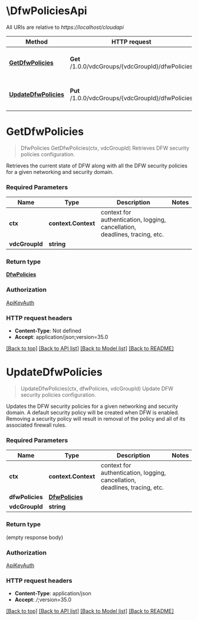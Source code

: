 # \DfwPoliciesApi

All URIs are relative to *https://localhost/cloudapi*

Method | HTTP request | Description
------------- | ------------- | -------------
[**GetDfwPolicies**](DfwPoliciesApi.md#GetDfwPolicies) | **Get** /1.0.0/vdcGroups/{vdcGroupId}/dfwPolicies | Retrieves DFW security policies configuration.
[**UpdateDfwPolicies**](DfwPoliciesApi.md#UpdateDfwPolicies) | **Put** /1.0.0/vdcGroups/{vdcGroupId}/dfwPolicies | Update DFW security policies configuration.


# **GetDfwPolicies**
> DfwPolicies GetDfwPolicies(ctx, vdcGroupId)
Retrieves DFW security policies configuration.

Retrieves the current state of DFW along with all the DFW security policies for a given networking and security domain. 

### Required Parameters

Name | Type | Description  | Notes
------------- | ------------- | ------------- | -------------
 **ctx** | **context.Context** | context for authentication, logging, cancellation, deadlines, tracing, etc.
  **vdcGroupId** | **string**|  | 

### Return type

[**DfwPolicies**](DfwPolicies.md)

### Authorization

[ApiKeyAuth](../README.md#ApiKeyAuth)

### HTTP request headers

 - **Content-Type**: Not defined
 - **Accept**: application/json;version=35.0

[[Back to top]](#) [[Back to API list]](../README.md#documentation-for-api-endpoints) [[Back to Model list]](../README.md#documentation-for-models) [[Back to README]](../README.md)

# **UpdateDfwPolicies**
> UpdateDfwPolicies(ctx, dfwPolicies, vdcGroupId)
Update DFW security policies configuration.

Updates the DFW security policies for a given networking and security domain. A default security policy will be created when DFW is enabled. Removing a security policy will result in removal of the policy and all of its associated firewall rules. 

### Required Parameters

Name | Type | Description  | Notes
------------- | ------------- | ------------- | -------------
 **ctx** | **context.Context** | context for authentication, logging, cancellation, deadlines, tracing, etc.
  **dfwPolicies** | [**DfwPolicies**](DfwPolicies.md)|  | 
  **vdcGroupId** | **string**|  | 

### Return type

 (empty response body)

### Authorization

[ApiKeyAuth](../README.md#ApiKeyAuth)

### HTTP request headers

 - **Content-Type**: application/json
 - **Accept**: *_/_*;version=35.0

[[Back to top]](#) [[Back to API list]](../README.md#documentation-for-api-endpoints) [[Back to Model list]](../README.md#documentation-for-models) [[Back to README]](../README.md)

